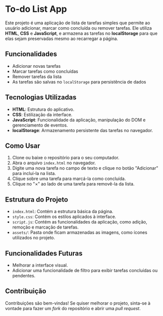 
# To-do List App

Este projeto é uma aplicação de lista de tarefas simples que permite ao usuário adicionar, marcar como concluída ou remover tarefas. Ele utiliza **HTML**, **CSS** e **JavaScript**, e armazena as tarefas no **localStorage** para que elas sejam preservadas mesmo ao recarregar a página.

## Funcionalidades

- Adicionar novas tarefas
- Marcar tarefas como concluídas
- Remover tarefas da lista
- As tarefas são salvas no `localStorage` para persistência de dados

## Tecnologias Utilizadas

- **HTML**: Estrutura do aplicativo.
- **CSS**: Estilização da interface.
- **JavaScript**: Funcionalidade da aplicação, manipulação do DOM e gerenciamento de eventos.
- **localStorage**: Armazenamento persistente das tarefas no navegador.

## Como Usar

1. Clone ou baixe o repositório para o seu computador.
2. Abra o arquivo `index.html` no navegador.
3. Digite uma nova tarefa no campo de texto e clique no botão "Adicionar" para incluí-la na lista.
4. Clique sobre uma tarefa para marcá-la como concluída.
5. Clique no "×" ao lado de uma tarefa para removê-la da lista.

## Estrutura do Projeto

- `index.html`: Contém a estrutura básica da página.
- `style.css`: Contém os estilos aplicados à interface.
- `script.js`: Contém as funcionalidades da aplicação, como adição, remoção e marcação de tarefas.
- `assets/`: Pasta onde ficam armazenadas as imagens, como ícones utilizados no projeto.

## Funcionalidades Futuras

- Melhorar a interface visual.
- Adicionar uma funcionalidade de filtro para exibir tarefas concluídas ou pendentes.

## Contribuição

Contribuições são bem-vindas! Se quiser melhorar o projeto, sinta-se à vontade para fazer um *fork* do repositório e abrir uma *pull request*.
